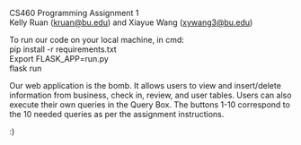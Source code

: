 CS460 Programming Assignment 1 <br>
Kelly Ruan (kruan@bu.edu) and Xiayue Wang (xywang3@bu.edu)

To run our code on your local machine, in cmd: <br>
pip install -r requirements.txt <br>
Export FLASK_APP=run.py <br>
flask run 

Our web application is the bomb. It allows users to view and insert/delete information from business, check in, review, and user tables. Users can also execute their own queries in the Query Box. The buttons 1-10 correspond to the 10 needed queries as per the assignment instructions.

:)
